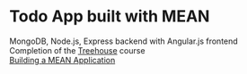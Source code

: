# Todo App built with MEAN
MongoDB, Node.js, Express backend with Angular.js frontend</br>
Completion of the [Treehouse](https://teamtreehouse.com) course </br>
[Building a MEAN Application](https://teamtreehouse.com/library/building-a-mean-application)
